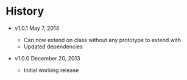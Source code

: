 # History

- v1.0.1 May 7, 2014
	- Can now extend on class without any prototype to extend with
	- Updated dependencies

- v1.0.0 December 20, 2013
	- Initial working release
